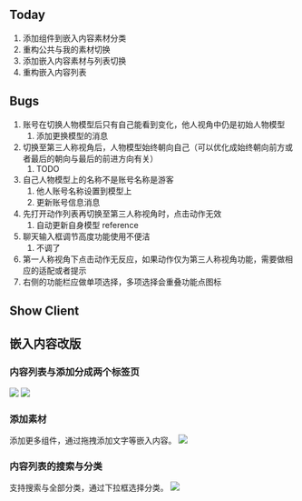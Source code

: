 ## Today

1. 添加组件到嵌入内容素材分类
2. 重构公共与我的素材切换
3. 添加嵌入内容素材与列表切换
4. 重构嵌入内容列表

## Bugs

1. 账号在切换人物模型后只有自己能看到变化，他人视角中仍是初始人物模型
	1. 添加更换模型的消息
2. 切换至第三人称视角后，人物模型始终朝向自己（可以优化成始终朝向前方或者最后的朝向与最后的前进方向有关）
	1. TODO
3. 自己人物模型上的名称不是账号名称是游客
	1. 他人账号名称设置到模型上
	2. 更新账号信息消息
4. 先打开动作列表再切换至第三人称视角时，点击动作无效
	1. 自动更新自身模型 reference
5. 聊天输入框调节高度功能使用不便洁
	1. 不调了
6. 第一人称视角下点击动作无反应，如果动作仅为第三人称视角功能，需要做相应的适配或者提示
7. 右侧的功能栏应做单项选择，多项选择会重叠功能点图标

## Show Client

## 嵌入内容改版

### 内容列表与添加分成两个标签页
![](Pasted%20image%2020240228114258.png)
![](Pasted%20image%2020240228114249.png)

### 添加素材

添加更多组件，通过拖拽添加文字等嵌入内容。
![](Pasted%20image%2020240228114338.png)

### 内容列表的搜索与分类

支持搜索与全部分类，通过下拉框选择分类。
![](Pasted%20image%2020240228115315.png)